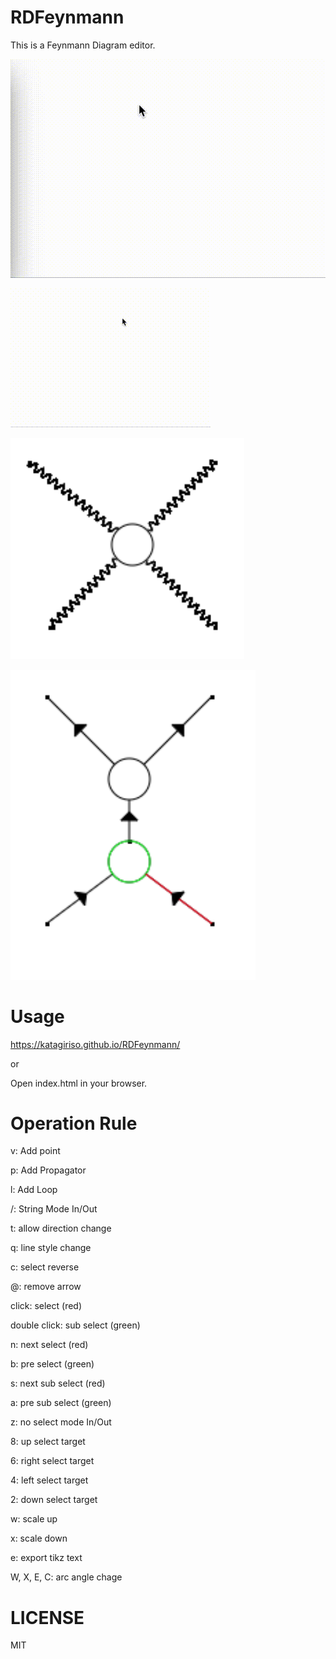 # RDFeynmann

This is a Feynmann Diagram editor.

![Demo mov](demo.gif)

![Demo2 mov](demo2.gif)

![sample png](sample.png)

![sample2 png](sample2.png)


# Usage
https://katagiriso.github.io/RDFeynmann/

or

Open index.html in your browser.

# Operation Rule

v: Add point

p: Add Propagator

l: Add Loop

/: String Mode In/Out

t: allow direction change

q: line style change

c: select reverse

@: remove arrow

click: select (red)

double click: sub select (green)

n: next select (red)

b: pre select (green)

s: next sub select (red)

a: pre sub select (green)

z: no select mode In/Out

8: up select target

6: right select target

4: left select target

2: down select target

w: scale up

x: scale down

e: export tikz text

W, X, E, C: arc angle chage

# LICENSE
MIT